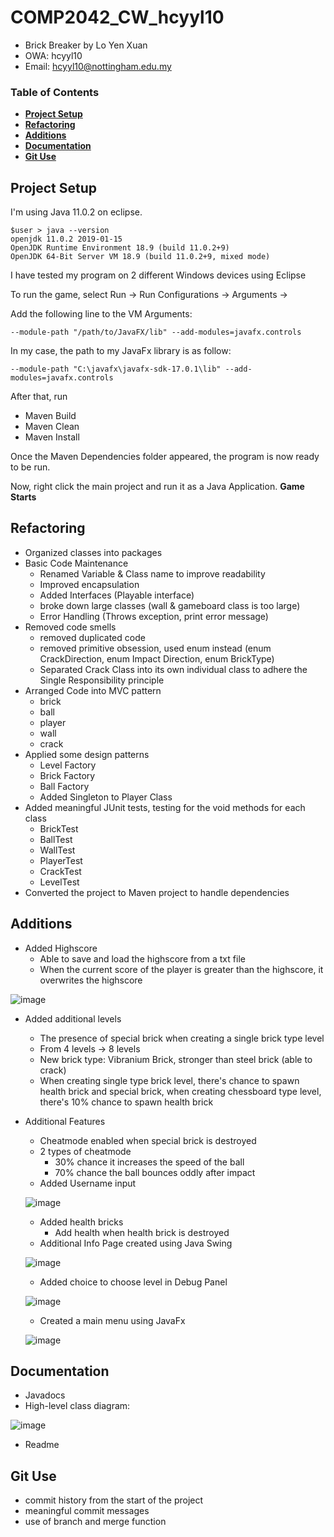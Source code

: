 # COMP2042_CW_hcyyl10
- Brick Breaker by Lo Yen Xuan
- OWA: hcyyl10
- Email: hcyyl10@nottingham.edu.my

### Table of Contents  
- **[Project Setup](#project-setup)**<br> 
- **[Refactoring](#refactoring)**<br>
- **[Additions](#additions)**<br>
- **[Documentation](#documentation)**<br>
- **[Git Use](#git-use)**<br>


## Project Setup

I'm using Java 11.0.2 on eclipse.
```
$user > java --version
openjdk 11.0.2 2019-01-15
OpenJDK Runtime Environment 18.9 (build 11.0.2+9)
OpenJDK 64-Bit Server VM 18.9 (build 11.0.2+9, mixed mode)
```

I have tested my program on 2 different Windows devices using Eclipse

To run the game, select Run -> Run Configurations -> Arguments -> 


Add the following line to the VM Arguments:
```
--module-path "/path/to/JavaFX/lib" --add-modules=javafx.controls
```
In my case, the path to my JavaFx library is as follow:
```
--module-path "C:\javafx\javafx-sdk-17.0.1\lib" --add-modules=javafx.controls
```


After that, run
- Maven Build
- Maven Clean
- Maven Install


Once the Maven Dependencies folder appeared, the program is now ready to be run.


Now, right click the main project and run it as a Java Application. **Game Starts**


## Refactoring
- Organized classes into packages
- Basic Code Maintenance
	- Renamed Variable & Class name to improve readability
	- Improved encapsulation
	- Added Interfaces (Playable interface)
	- broke down large classes (wall & gameboard class is too large)
	- Error Handling (Throws exception, print error message)
- Removed code smells
	- removed duplicated code
	- removed primitive obsession, used enum instead (enum CrackDirection, enum Impact Direction, enum BrickType)
	- Separated Crack Class into its own individual class to adhere the Single Responsibility principle
- Arranged Code into MVC pattern
	- brick
	- ball
	- player
	- wall
	- crack
- Applied some design patterns
	- Level Factory
	- Brick Factory
	- Ball Factory
	- Added Singleton to Player Class
- Added meaningful JUnit tests, testing for the void methods for each class
	- BrickTest
	- BallTest
	- WallTest
	- PlayerTest
	- CrackTest
	- LevelTest
- Converted the project to Maven project to handle dependencies


## Additions
- Added Highscore 
	- Able to save and load the highscore from a txt file
	- When the current score of the player is greater than the highscore, it overwrites the highscore

![image](https://user-images.githubusercontent.com/76611914/145346830-816b5bf4-68cd-490f-9e8b-99b94041104e.png)


- Added additional levels
	- The presence of special brick when creating a single brick type level
	- From 4 levels -> 8 levels
	- New brick type: Vibranium Brick, stronger than steel brick (able to crack)
	- When creating single type brick level, there's chance to spawn health brick and special brick, when creating chessboard type level, there's 10% chance to spawn health brick


- Additional Features
	- Cheatmode enabled when special brick is destroyed
	- 2 types of cheatmode
		- 30% chance it increases the speed of the ball
		- 70% chance the ball bounces oddly after impact 
	- Added Username input

  ![image](https://user-images.githubusercontent.com/76611914/144702175-58a6d401-e26f-4fb7-bb40-0b8be890a4ce.png)


	- Added health bricks
		- Add health when health brick is destroyed
	- Additional Info Page created using Java Swing
	
  ![image](https://user-images.githubusercontent.com/76611914/144702228-d33f5818-4cac-441f-971c-78743269cdfd.png)


	- Added choice to choose level in Debug Panel

  ![image](https://user-images.githubusercontent.com/76611914/144796566-8b8204d9-0c57-462a-9caf-fe097579543c.png)

  
  
	- Created a main menu using JavaFx

  ![image](https://user-images.githubusercontent.com/76611914/144796471-cdd32bcf-0913-49a6-a7d9-cdf3c162fe1e.png)

	
  
	


## Documentation
- Javadocs 
- High-level class diagram:

![image](https://user-images.githubusercontent.com/76611914/145511804-db92745b-bbd1-4c8d-8b14-97ddbc024259.png)



- Readme

## Git Use
- commit history from the start of the project
- meaningful commit messages
- use of branch and merge function
